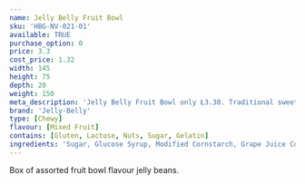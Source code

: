 ```yaml
---
name: Jelly Belly Fruit Bowl
sku: 'HBG-NV-021-01'
available: TRUE
purchase_option: 0
price: 3.3
cost_price: 1.32
width: 145
height: 75
depth: 20
weight: 150
meta_description: 'Jelly Belly Fruit Bowl only Ł3.30. Traditional sweets and more at Humbugs Confectionery Store. Specialists in satisfying your sweet tooth!'
brand: 'Jelly-Belly'
type: [Chewy]
flavour: [Mixed Fruit]
contains: [Gluten, Lactose, Nuts, Sugar, Gelatin]
ingredients: 'Sugar, Glucose Syrup, Modified Cornstarch, Grape Juice Concentrate, Raspberry Puree, Acidity Regulators (E270, E296, E297, E325, E330, E331), Flavourings, Peach Puree Concentrate, Blueberry Puree, Plum Juice Concentrate, Banana Puree, Lemon Puree, Apple Juice Concentrate, Coconut, Pear Juice Concentrate, Colours (E100, E102 [Tartazine], E110, E129, E132, E133, E150D, E171), Glazing Agents, (E901, E903, E904), Tangerine Juice Concentrate, Watermelon Juice Concentrate, Grapefruit Juice Concentrate, Cherry Juice Concentrate, Lime Juice Concentrate, Ascorbic Acid, Tapioca Dextrin'
---
```

Box of assorted fruit bowl flavour jelly beans.